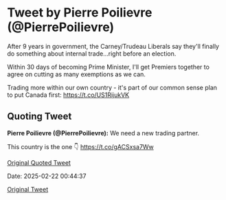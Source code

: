 # Tweet by Pierre Poilievre (@PierrePoilievre)

After 9 years in government, the Carney/Trudeau Liberals say they'll finally do something about internal trade...right before an election. 

Within 30 days of becoming Prime Minister, I'll get Premiers together to agree on cutting as many exemptions as we can.

Trading more within our own country - it's part of our common sense plan to put Canada first: https://t.co/US1RijukVK

## Quoting Tweet

**Pierre Poilievre (@PierrePoilievre):** We need a new trading partner. 

This country is the one 👇 https://t.co/gACSxsa7Ww

[Original Quoted Tweet](https://x.com/PierrePoilievre/status/1886400496727966089)

Date: 2025-02-22 00:44:37

[Original Tweet](https://x.com/PierrePoilievre/status/1893099540246331466)

